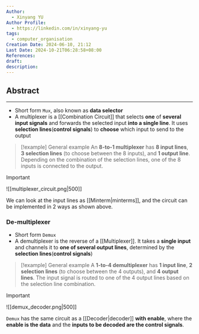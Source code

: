 ```yaml
---
Author:
  - Xinyang YU
Author Profile:
  - https://linkedin.com/in/xinyang-yu
tags:
  - computer_organisation
Creation Date: 2024-06-10, 21:12
Last Date: 2024-10-21T06:28:58+08:00
References: 
draft: 
description: 
---
```

## Abstract
---
- Short form `Mux`, also known as **data selector**
- A multiplexer is a [[Combination Circuit]] that selects **one** of **several input signals** and forwards the selected input **into a single line**. It uses **selection lines**(**control signals**) to **choose** which input to send to the output

>[!example] General example
> An **8-to-1 multiplexer** has **8 input lines**, **3 selection lines** (to choose between the 8 inputs), and **1 output line**. Depending on the combination of the selection lines, one of the 8 inputs is connected to the output.

>[!important]
> ![[multiplexer_circuit.png|500]]
> 
> We can look at the input lines as [[Minterm|minterms]], and the circuit can be implemented in 2 ways as shown above.
### De-multiplexer
- Short form `Demux`
- A demultiplexer is the reverse of a [[Multiplexer]]. It takes a **single input** and channels it to **one of several output lines**, determined by the **selection lines**(**control signals**)

>[!example] General example
> A **1-to-4 demultiplexer** has **1 input line**, **2 selection lines** (to choose between the 4 outputs), and **4 output lines**. The input signal is routed to one of the 4 output lines based on the selection line combination.

>[!important]
> ![[demux_decoder.png|500]]
> 
> `Demux` has the same circuit as a [[Decoder|decoder]] **with enable**, where the **enable is the data** and the **inputs to be decoded are the control signals**.